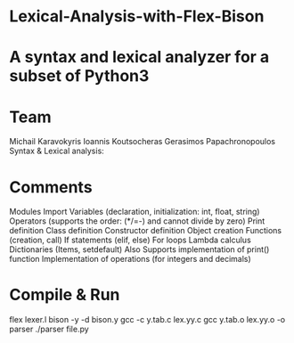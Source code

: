 # Lexical-Analysis-with-Flex-Bison

# A syntax and lexical analyzer for a subset of Python3

# Team
Michail Karavokyris
Ioannis Koutsocheras
Gerasimos Papachronopoulos
Syntax & Lexical analysis:
# Comments
Modules Import
Variables (declaration, initialization: int, float, string)
Operators (supports the order: (*/=-) and cannot divide by zero)
Print definition
Class definition
Constructor definition
Object creation
Functions (creation, call)
If statements (elif, else)
For loops
Lambda calculus
Dictionaries (Items, setdefault)
Also Supports
implementation of print() function
Implementation of operations (for integers and decimals)
# Compile & Run
flex lexer.l
bison -y -d bison.y
gcc -c y.tab.c lex.yy.c
gcc y.tab.o lex.yy.o -o parser
./parser file.py
